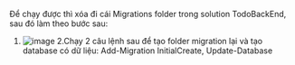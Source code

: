Để chạy được thì xóa đi cái Migrations folder trong solution TodoBackEnd, sau đó làm theo bước sau:
1. ![image](https://github.com/user-attachments/assets/b3ef3e1f-6175-46c5-a970-3d4d193b150c)
2.Chạy 2 câu lệnh sau để tạo folder migration lại và tạo database có dữ liệu: Add-Migration InitialCreate, Update-Database
